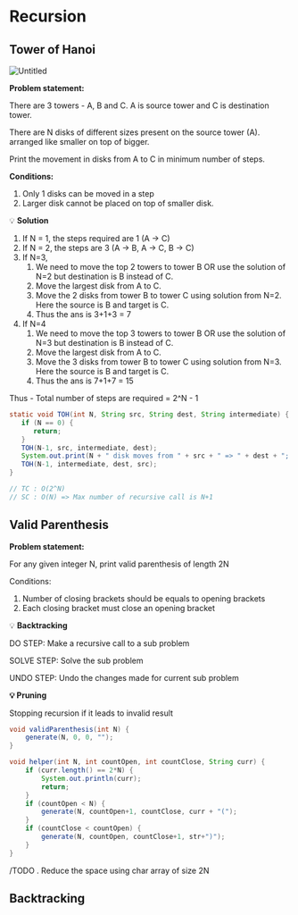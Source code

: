 # Recursion

##  Tower of Hanoi

![Untitled](tower_of_hanoi.png)

**Problem statement:** 

There are 3 towers - A, B and C. A is source tower and C is destination tower.

There are N disks of different sizes present on the source tower (A). arranged like smaller on top of bigger.

Print the movement in disks from A to C in minimum number of steps.

**Conditions:**

1. Only 1 disks can be moved in a step
2. Larger disk cannot be placed on top of smaller disk.

💡 **************Solution**************

1. If N = 1, the steps required are 1 (A → C)
2. If N = 2, the steps are 3 (A → B, A → C, B → C)
3. If N=3,
    1. We need to move the top 2 towers to tower B OR use the solution of N=2 but destination is B instead of C.
    2. Move the largest disk from A to C.
    3. Move the 2 disks from tower B to tower C using solution from N=2. Here the source is B and target is C.
    4. Thus the ans is 3+1+3 = 7
4. If N=4
    1. We need to move the top 3 towers to tower B OR use the solution of N=3 but destination is B instead of C.
    2. Move the largest disk from A to C.
    3. Move the 3 disks from tower B to tower C using solution from N=3. Here the source is B and target is C.
    4. Thus the ans is 7+1+7 = 15

Thus - Total number of steps are required = 2^N - 1

```java
static void TOH(int N, String src, String dest, String intermediate) {
   if (N == 0) {
      return;
   }
   TOH(N-1, src, intermediate, dest);
   System.out.print(N + " disk moves from " + src + " => " + dest + "; ");
   TOH(N-1, intermediate, dest, src);
}

// TC : O(2^N)
// SC : O(N) => Max number of recursive call is N+1
```

##  Valid Parenthesis

**************************************Problem statement:************************************** 

For any given integer N, print valid parenthesis of length 2N 

Conditions:

1. Number of closing brackets should be equals to opening brackets
2. Each closing bracket must close an opening bracket

💡 ************Backtracking************ 

DO STEP: Make a recursive call to a sub problem

SOLVE STEP: Solve the sub problem

UNDO STEP: Undo the changes made for current sub problem

**💡 Pruning**

Stopping recursion if it leads to invalid result

```java
void validParenthesis(int N) {
	generate(N, 0, 0, "");
}

void helper(int N, int countOpen, int countClose, String curr) {
	if (curr.length() == 2*N) {
		System.out.println(curr);
		return;
	}
	if (countOpen < N) {
		generate(N, countOpen+1, countClose, curr + "(");
	}
	if (countClose < countOpen) {
		generate(N, countOpen, countClose+1, str+")");
	}
}
```

/TODO . Reduce the space using char array of size 2N

## Backtracking
